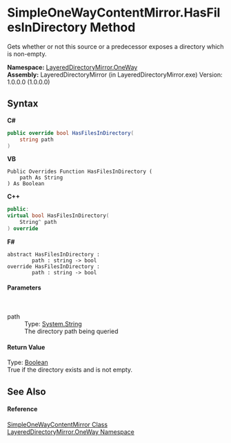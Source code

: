 # SimpleOneWayContentMirror.HasFilesInDirectory Method 
 

Gets whether or not this source or a predecessor exposes a directory which is non-empty.

**Namespace:**&nbsp;<a href="d6b0b765-6849-cc2a-e275-85cc710ffc2c">LayeredDirectoryMirror.OneWay</a><br />**Assembly:**&nbsp;LayeredDirectoryMirror (in LayeredDirectoryMirror.exe) Version: 1.0.0.0 (1.0.0.0)

## Syntax

**C#**<br />
``` C#
public override bool HasFilesInDirectory(
	string path
)
```

**VB**<br />
``` VB
Public Overrides Function HasFilesInDirectory ( 
	path As String
) As Boolean
```

**C++**<br />
``` C++
public:
virtual bool HasFilesInDirectory(
	String^ path
) override
```

**F#**<br />
``` F#
abstract HasFilesInDirectory : 
        path : string -> bool 
override HasFilesInDirectory : 
        path : string -> bool 
```


#### Parameters
&nbsp;<dl><dt>path</dt><dd>Type: <a href="http://msdn2.microsoft.com/en-us/library/s1wwdcbf" target="_blank">System.String</a><br />The directory path being queried</dd></dl>

#### Return Value
Type: <a href="http://msdn2.microsoft.com/en-us/library/a28wyd50" target="_blank">Boolean</a><br />True if the directory exists and is not empty.

## See Also


#### Reference
<a href="907d05b7-f0cb-9f1f-5ebf-526ad7f4853d">SimpleOneWayContentMirror Class</a><br /><a href="d6b0b765-6849-cc2a-e275-85cc710ffc2c">LayeredDirectoryMirror.OneWay Namespace</a><br />